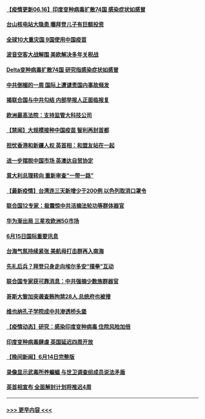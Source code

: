 #### [【疫情更新06.16】印度变种病毒扩散74国 感染症状如感冒](../pages/prog202/a103133785.md?t=06160851) 
#### [台山核电站大隐患 曝拜登儿子有巨额投资](../pages/prog202/a103143528.md?t=06160851) 
#### [全球10大重灾国 9国使用中国疫苗](../pages/prog202/a103143524.md?t=06160851) 
#### [波音空客大战解围 美欧解决多年关税战](../pages/prog202/a103143510.md?t=06160851) 
#### [Delta变种病毒扩散74国 研究指感染症状如感冒](../pages/prog202/a103143404.md?t=06160851) 
#### [中共倒楣的一周 国际上遭谴责国内事故频发](../pages/prog202/a103143426.md?t=06160851) 
#### [揭联合国与中共勾结 内部举报人正面临报复](../pages/prog202/a103143169.md?t=06160851) 
#### [欧洲最高法院：支持监管大科技公司](../pages/prog202/a103143302.md?t=06160851) 
#### [【禁闻】大规模接种中国疫苗 智利再封首都](../pages/prog202/a103143271.md?t=06160851) 
#### [担忧香港和新疆人权 英首相：和盟友站在一起](../pages/prog202/a103143262.md?t=06160851) 
#### [进一步摆脱中国市场 英澳达自贸协定](../pages/prog202/a103143256.md?t=06160851) 
#### [意大利总理转向 重新审查“一带一路”](../pages/prog202/a103143253.md?t=06160851) 
#### [【最新疫情】台湾连三天新增少于200例 以色列取消口罩令](../pages/prog202/a103143250.md?t=06160851) 
#### [联合国12专家：极震惊中共活摘法轮功等群体器官](../pages/prog202/a103143243.md?t=06160851) 
#### [华为渐出局  三星攻欧洲5G市场](../pages/prog202/a103143205.md?t=06160851) 
#### [6月15日国际重要讯息](../pages/prog202/a103143038.md?t=06160851) 
#### [台海气氛持续紧张 美航母打击群再入南海](../pages/prog202/a103143017.md?t=06160851) 
#### [先礼后兵？拜登只身走向埃尔多安“撞拳”互动](../pages/prog202/a103142878.md?t=06160851) 
#### [联合国专家获可靠消息：中共强摘少数族群器官](../pages/prog202/a103142991.md?t=06160851) 
#### [哥斯大黎加突袭查贿拘禁28人 总统府也被搜](../pages/prog202/a103142945.md?t=06160851) 
#### [维也纳孔子学院成中共渗透桥头堡](../pages/prog202/a103142903.md?t=06160851) 
#### [【疫情动态】研究：感染印度变种病毒 住院风险加倍](../pages/prog202/a103142856.md?t=06160851) 
#### [印度变种病毒肆虐 英国延迟四周开放](../pages/prog202/a103142695.md?t=06160851) 
#### [【晚间新闻】6月14日完整版](../pages/prog202/a103142814.md?t=06160851) 
#### [录像显示武毒所养蝙蝠 与世卫调查组成员说法矛盾](../pages/prog202/a103142356.md?t=06160851) 
#### [英首相宣布 全面解封计划将推迟4周](../pages/prog202/a103142639.md?t=06160851) 

----
#### [ >>> 更早内容 <<< ](../indexes/prog202-earlier.md)
